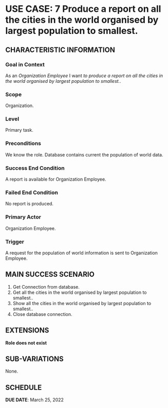 # USE CASE: 7 Produce a report on all the cities in the world organised by largest population to smallest.

## CHARACTERISTIC INFORMATION

### Goal in Context

As an *Organization Employee* I want *to produce a report on all the cities in the world organised by largest population to smallest.*.

### Scope

Organization.

### Level

Primary task.

### Preconditions

We know the role.  Database contains current the population of world data.

### Success End Condition

A report is available for Organization Employee.

### Failed End Condition

No report is produced.

### Primary Actor

Organization Employee.

### Trigger

A request for the population of world information is sent to Organization Employee.

## MAIN SUCCESS SCENARIO

1. Get Connection from database.
2. Get all the cities in the world organised by largest population to smallest..
3. Show all the cities in the world organised by largest population to smallest..
4. Close database connection.

## EXTENSIONS

**Role does not exist**

## SUB-VARIATIONS

None.

## SCHEDULE

**DUE DATE**: March 25, 2022
